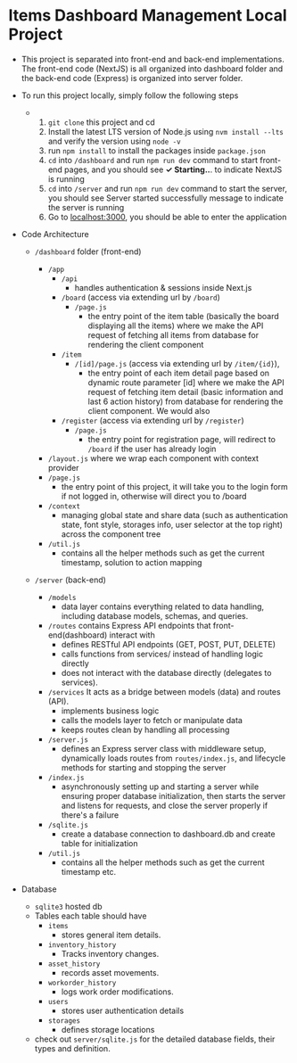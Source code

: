 # Items Dashboard Management Local Project
- This project is separated into front-end and back-end implementations. The front-end code (NextJS) is all organized into dashboard folder and the back-end code (Express) is organized into server folder. 
- To run this project locally, simply follow the following steps
    - 1. `git clone` this project and cd 
      2. Install the latest LTS version of Node.js using `nvm install --lts` and verify the version using `node -v`
      3. run `npm install` to install the packages inside `package.json`
      4. `cd` into `/dashboard` and run `npm run dev` command to start front-end pages, and you should see  **✓ Starting..**. to indicate NextJS is running
      5. `cd` into `/server` and run `npm run dev` command to start the server, you should see Server started successfully message to indicate the server is running
      6. Go to [localhost:3000](http://localhost:3000), you should be able to enter the application
     

- Code Architecture
    - `/dashboard` folder (front-end)
      - `/app`
          - `/api`
            - handles authentication & sessions inside Next.js
          - `/board` (access via extending url by `/board`)
            - `/page.js`
              - the entry point of the item table (basically the board displaying all the items) where we make the API request of fetching all items from database for rendering the client component
          - `/item`
            - `/[id]/page.js` (access via extending url by `/item/{id}`),
              -  the entry point of each item detail page based on dynamic route parameter [id] where we make the API request of fetching item detail (basic information and last 6 action history) from database for rendering the client component. We would also
          - `/register` (access via extending url by `/register`)
            - `/page.js`
              - the entry point for registration page, will redirect to `/board` if the user has already login
      - `/layout.js` where we wrap each component with context provider
      - `/page.js`
        - the entry point of this project, it will take you to the login form if not logged in, otherwise will direct you to /board
      - `/context`
        - managing global state and share data (such as authentication state, font style, storages info, user selector at the top right) across the component tree
      - `/util.js`
        - contains all the helper methods such as get the current timestamp, solution to action mapping
     
    - `/server` (back-end)
      - `/models`
        - data layer contains everything related to data handling, including database models, schemas, and queries.
      - `/routes` contains Express API endpoints that front-end(dashboard) interact with
        - defines RESTful API endpoints (GET, POST, PUT, DELETE)
        - calls functions from services/ instead of handling logic directly
        - does not interact with the database directly (delegates to services).
      - `/services` It acts as a bridge between models (data) and routes (API).
        - implements business logic
        - calls the models layer to fetch or manipulate data
        - keeps routes clean by handling all processing
      - `/server.js`
        - defines an Express server class with middleware setup, dynamically loads routes from `routes/index.js`, and lifecycle methods for starting and stopping the server
      - `/index.js`
        - asynchronously setting up and starting a server while ensuring proper database initialization, then starts the server and listens for requests, and close the server properly if there's a failure
      - `/sqlite.js`
        - create a database connection to dashboard.db and create table for initialization
      - `/util.js`
        - contains all the helper methods such as get the current timestamp etc.
       
- Database
    - `sqlite3` hosted db
    - Tables each table should have 
      - `items`
        - stores general item details.
      - `inventory_history`
          - Tracks inventory changes.
      - `asset_history`
          - records asset movements.
      - `workorder_history`
          - logs work order modifications.
      - `users`
          - stores user authentication details
      - `storages`
          - defines storage locations
  - check out `server/sqlite.js` for the detailed database fields, their types and definition. 
